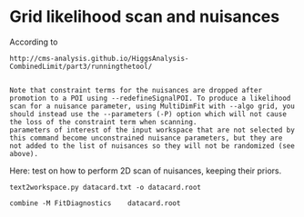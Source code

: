Grid likelihood scan and nuisances
====

According to
    
    http://cms-analysis.github.io/HiggsAnalysis-CombinedLimit/part3/runningthetool/

    
    Note that constraint terms for the nuisances are dropped after promotion to a POI using --redefineSignalPOI. To produce a likelihood scan for a nuisance parameter, using MultiDimFit with --algo grid, you should instead use the --parameters (-P) option which will not cause the loss of the constraint term when scanning.
    parameters of interest of the input workspace that are not selected by this command become unconstrained nuisance parameters, but they are not added to the list of nuisances so they will not be randomized (see above).

Here: test on how to perform 2D scan of nuisances, keeping their priors.

    text2workspace.py datacard.txt -o datacard.root
    
    combine -M FitDiagnostics    datacard.root   
    
    
    